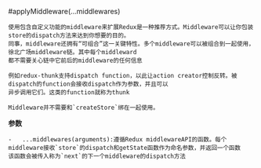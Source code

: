 #applyMiddleware(...middlewares)

	使用包含自定义功能的middleware来扩展Redux是一种推荐方式。Middleware可以让你包装store的dispatch方法来达到你想要的目的。
	同事，middleware还拥有“可组合”这一关键特性。多个middleware可以被组合到一起使用，徐北广场middleware链。其中每个middleward
	都不需要关心链中它前后的middleware的任何信息
	
	例如redux-thunk支持dispatch function，以此让action creator控制反转。被dispatch的function会接收dispatch作为参数，并且可以
	异步调用它们。这类的function就称为thunk
	
	Middleware并不需要和`createStore`绑在一起使用。
	
**参数**    

	- 	...middlewares(arguments):遵循Redux middlewareAPI的函数。每个middleware接收`store`的dispatch和getState函数作为命名参数，并返回一个函数    
	该函数会被传入称为`next`的下一个middleware的dispatch方法
	
